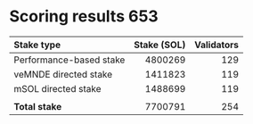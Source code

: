 # Scoring results 653

| Stake type              | Stake (SOL)    | Validators     |
|:------------------------|---------------:|---------------:|
| Performance-based stake | 4800269        | 129            |
| veMNDE directed stake   | 1411823        | 119            |
| mSOL directed stake     | 1488699        | 119            |
|                         |                |                |
| **Total stake**         | 7700791        | 254            |